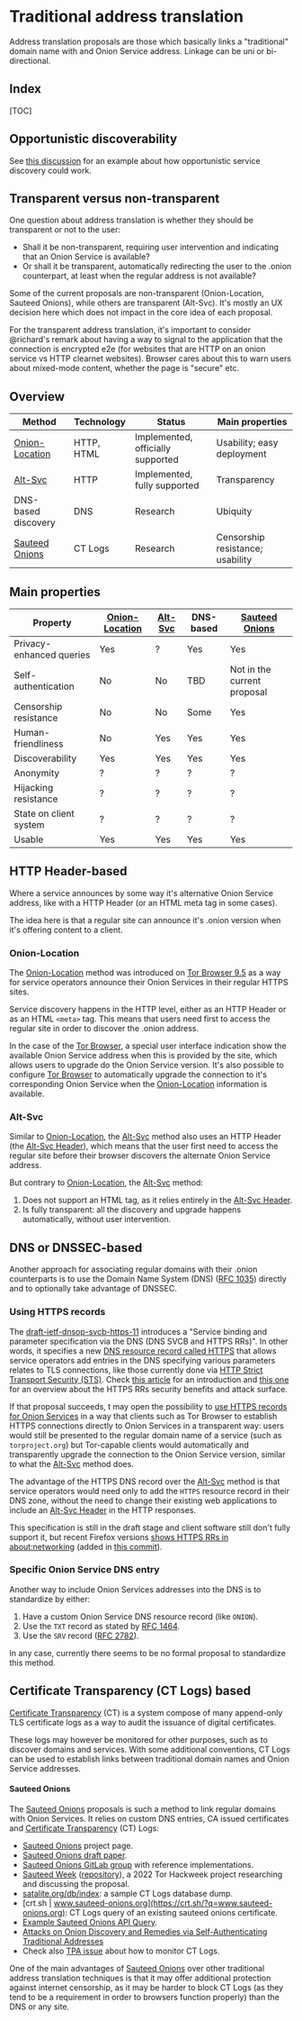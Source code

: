# Traditional address translation

Address translation proposals are those which basically links a "traditional"
domain name with and Onion Service address. Linkage can be uni or
bi-directional.

## Index

[TOC]

## Opportunistic discoverability

See [this discussion][] for an example about how opportunistic service
discovery could work.

[this discussion]: https://rhatto.pages.torproject.net/sauteed-week/discovery/

## Transparent versus non-transparent

One question about address translation is whether they should be transparent or
not to the user:

* Shall it be non-transparent, requiring user intervention and indicating that
  an Onion Service is available?
* Or shall it be transparent, automatically redirecting the user to the .onion
  counterpart, at least when the regular address is not available?

Some of the current proposals are non-transparent (Onion-Location, Sauteed
Onions), while others are transparent (Alt-Svc). It's mostly an UX decision
here which does not impact in the core idea of each proposal.

For the transparent address translation, it's important to consider @richard's
remark about having a way to signal to the application that the connection is
encrypted e2e (for websites that are HTTP on an onion service vs HTTP clearnet
websites). Browser cares about this to warn users about mixed-mode content,
whether the page is "secure" etc.

## Overview

Method              | Technology  | Status                            | Main properties
--------------------|-------------|-----------------------------------|---------------------------------
[Onion-Location][]  | HTTP, HTML  | Implemented, officially supported | Usability; easy deployment
[Alt-Svc][]         | HTTP        | Implemented, fully supported      | Transparency
DNS-based discovery | DNS         | Research                          | Ubiquity
[Sauteed Onions][]  | CT Logs     | Research                          | Censorship resistance; usability

## Main properties

Property                       | [Onion-Location][] | [Alt-Svc][] | DNS-based | [Sauteed Onions][]
-------------------------------|--------------------|-------------|-----------|----------------------------
Privacy-enhanced queries       | Yes                | ?           | Yes       | Yes
Self-authentication            | No                 | No          | TBD       | Not in the current proposal
Censorship resistance          | No                 | No          | Some      | Yes
Human-friendliness             | No                 | Yes         | Yes       | Yes
Discoverability                | Yes                | Yes         | Yes       | Yes
Anonymity                      | ?                  | ?           | ?         | ?
Hijacking resistance           | ?                  | ?           | ?         | ?
State on client system         | ?                  | ?           | ?         | ?
Usable                         | Yes                | Yes         | Yes       | Yes

## HTTP Header-based

Where a service announces by some way it's alternative Onion Service address,
like with a HTTP Header (or an HTML meta tag in some cases).

The idea here is that a regular site can announce it's .onion version when
it's offering content to a client.

### Onion-Location

The [Onion-Location][] method was introduced on [Tor Browser 9.5][] as a way
for service operators announce their Onion Services in their regular HTTPS
sites.

Service discovery happens in the HTTP level, either as an HTTP Header or as an
HTML `<meta>` tag. This means that users need first to access the regular site
in order to discover the .onion address.

In the case of the [Tor Browser][], a special user interface indication show
the available Onion Service address when this is provided by the site, which
allows users to upgrade do the Onion Service version. It's also possible to
configure [Tor Browser][] to automatically upgrade the connection to it's
corresponding Onion Service when the [Onion-Location][] information is
available.

[Onion-Location]: https://community.torproject.org/onion-services/advanced/onion-location/
[Tor Browser 9.5]: https://www.torproject.org/releases/tor-browser-95/
[Tor Browser]: https://tb-manual.torproject.org/

### Alt-Svc

Similar to [Onion-Location][], the [Alt-Svc][] method also uses an HTTP Header
(the [Alt-Svc Header][]), which means that the user first need to access the
regular site before their browser discovers the alternate Onion Service
address.

But contrary to [Onion-Location][], the [Alt-Svc][] method:

1. Does not support an HTML tag, as it relies entirely in the [Alt-Svc Header][].
2. Is fully transparent: all the discovery and upgrade happens automatically,
   without user intervention.

[Alt-Svc]: https://blog.cloudflare.com/cloudflare-onion-service/
[Alt-Svc Header]: https://developer.mozilla.org/en-US/docs/Web/HTTP/Headers/Alt-Svc

## DNS or DNSSEC-based

Another approach for associating regular domains with their .onion counterparts
is to use the Domain Name System (DNS) ([RFC 1035][]) directly and to
optionally take advantage of DNSSEC.

### Using HTTPS records

The [draft-ietf-dnsop-svcb-https-11][] introduces a "Service binding and
parameter specification via the DNS (DNS SVCB and HTTPS RRs)". In other words,
it specifies a new [DNS resource record called HTTPS][] that allows service
operators add entries in the DNS specifying various parameters relates to TLS
connections, like those currently done via [HTTP Strict Transport Security (STS)][].
Check [this article][] for an introduction and [this one][] for an overview
about the HTTPS RRs security benefits and attack surface.

If that proposal succeeds, t may open the possibility to [use HTTPS records for
Onion Services][] in a way that clients such as Tor Browser to establish HTTPS
connections directly to Onion Services in a transparent way: users would still
be presented to the regular domain name of a service (such as `torproject.org`)
but Tor-capable clients would automatically and transparently upgrade the
connection to the Onion Service version, similar to what the [Alt-Svc][] method
does.

The advantage of the HTTPS DNS record over the [Alt-Svc][] method is that
service operators would need only to add the `HTTPS` resource record in their
DNS zone, without the need to change their existing web applications to include
an [Alt-Svc Header][] in the HTTP responses.

This specification is still in the draft stage and client software still don't
fully support it, but recent Firefox versions [shows HTTPS RRs in about:networking][]
(added in [this commit][]).

[RFC 1035]: https://datatracker.ietf.org/doc/html/rfc1035
[draft-ietf-dnsop-svcb-https-11]: https://datatracker.ietf.org/doc/draft-ietf-dnsop-svcb-https/11/
[use HTTPS records for Onion Services]: https://gitlab.torproject.org/tpo/applications/tor-browser/-/issues/41325
[DNS resource record called HTTPS]: https://developer.mozilla.org/en-US/docs/Glossary/https_rr
[HTTP Strict Transport Security (STS)]: https://developer.mozilla.org/en-US/docs/Web/HTTP/Headers/Strict-Transport-Security
[this article]: https://www.sobyte.net/post/2022-01/dns-svcb-https/#https-records-overview
[this one]: https://emilymstark.com/2020/10/24/strict-transport-security-vs-https-resource-records-the-showdown.html
[shows HTTPS RRs in about:networking]: https://bugzilla.mozilla.org/show_bug.cgi?id=1667356
[this commit]: https://hg.mozilla.org/integration/autoland/rev/c0e399e7d495

### Specific Onion Service DNS entry

Another way to include Onion Services addresses into the DNS is to standardize
by either:

1. Have a custom Onion Service DNS resource record (like `ONION`).
2. Use the `TXT` record as stated by [RFC 1464][].
3. Use the `SRV` record ([RFC 2782][]).

In any case, currently there seems to be no formal proposal to standardize this
method.

[RFC 1464]: https://www.rfc-editor.org/rfc/rfc1464
[RFC 2782]: https://datatracker.ietf.org/doc/html/rfc2782

## Certificate Transparency (CT Logs) based

[Certificate Transparency][] (CT) is a system compose of many append-only TLS
certificate logs as a way to audit the issuance of digital certificates.

These logs may however be monitored for other purposes, such as to discover
domains and services. With some additional conventions, CT Logs can be used
to establish links between traditional domain names and Onion Service addresses.

[Certificate Transparency]: https://certificate.transparency.dev/

#### Sauteed Onions

The [Sauteed Onions][] proposals is such a method to link regular domains with
Onion Services. It relies on custom DNS entries, CA issued certificates and
[Certificate Transparency][] (CT) Logs:

* [Sauteed Onions][] project page.
* [Sauteed Onions draft paper](https://www.sauteed-onions.org/doc/paper.pdf).
* [Sauteed Onions GitLab group](https://gitlab.torproject.org/tpo/onion-services/sauteed-onions)
  with reference implementations.
* [Sauteed Week](https://rhatto.pages.torproject.net/sauteed-week/)
  ([repository](https://gitlab.torproject.org/rhatto/sauteed-week)),
  a 2022 Tor Hackweek project researching and discussing the proposal.
* [satalite.org/db/index](https://www.satalite.org/db/index): a sample CT Logs database dump.
* [crt.sh | www.sauteed-onions.org](https://crt.sh/?q=www.sauteed-onions.org):
  CT Logs query of an existing sauteed onions certificate.
* [Example Sauteed Onions API Query](https://api.sauteed-onions.org/search?in=blocked.sauteed-onions.org).
* [Attacks on Onion Discovery and Remedies via Self-Authenticating Traditional Addresses](https://dl.acm.org/doi/10.1145/3463676.3485610)
* Check also [TPA issue](https://gitlab.torproject.org/tpo/tpa/team/-/issues/40677) about how to monitor CT Logs.

One of the main advantages of [Sauteed Onions][] over other traditional address
translation techniques is that it may offer additional protection against
internet censorship, as it may be harder to block CT Logs (as they tend to be a
requirement in order to browsers function properly) than the DNS or any site.

[Sauteed Onions]: https://www.sauteed-onions.org
